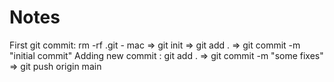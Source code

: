 # Notes
First git commit:
rm -rf .git - mac => git init => git add . => git commit -m "initial commit"
Adding new commit : 
git add .   =>    git commit -m "some fixes"   =>   git push origin main    

